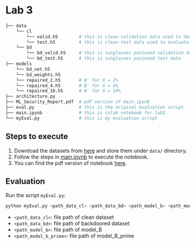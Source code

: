 # Lab 3

```bash
├── data 
    └── cl
        └── valid.h5        # this is clean validation data used to design the defense
        └── test.h5         # this is clean test data used to evaluate the BadNet
    └── bd
        └── bd_valid.h5     # this is sunglasses poisoned validation data
        └── bd_test.h5      # this is sunglasses poisoned test data
├── models
    └── bd_net.h5
    └── bd_weights.h5
    └── repaired_2.h5       # B' for X = 2%
    └── repaired_4.h5       # B' for X = 4%
    └── repaired_10.h5      # B' for X = 10%
├── architecture.py
├── ML_Security_Report.pdf  # pdf version of main.ipynb
├── eval.py                 # this is the original evaluation script
├── main.ipynb              # this is colab notebook for lab3
└── myEval.py               # this is my evaluation script
```

## Steps to execute
   1. Download the datasets from [here](https://drive.google.com/drive/folders/1Rs68uH8Xqa4j6UxG53wzD0uyI8347dSq?usp=sharing) and store them under `data/` directory.
   2. Follow the steps in [main.ipynb](https://github.com/superChoi7/ML_for_Cyber_Lab3/blob/main/main.ipynb) to execute the notebook.
   3. You can find the pdf version of notebook [here](https://github.com/superChoi7/ML_for_Cyber_Lab3/blob/main/ML_Security_HW3.pdf).

## Evaluation
Run the script `myEval.py`:

```bash
python myEval.py <path_data_cl> <path_data_bd> <path_model_b> <path_model_b_prime>
```

- `<path_data_cl>`: file path of clean dataset
- `<path_data_bd>`: file path of backdoored dataset
- `<path_model_b>`: file path of model_B
- `<path_model_b_prime>`: file path of model_B_prime
